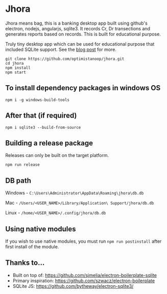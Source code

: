 
# Jhora

Jhora means bag, this is a banking desktop app built using github's electron, nodejs, angularjs, sqlite3. It records Cr, Dr transections and generates reports based on records. This is built for educational purpose.

Truly tiny desktop app which can be used for educational purpose that included SQLite support. See the [blog post](http://blog.arrayofbytes.co.uk/?p=379) for more.

```
git clone https://github.com/optimistanoop/jhora.git
cd jhora
npm install
npm start
```

## To install dependency packages in windows OS

`npm i -g windows-build-tools`

## After that (if required)

`npm i sqlite3 --build-from-source`

## Building a release package

Releases can only be built on the target platform.

`npm run release`

## DB path

Windows -  `C:\Users\Administrator\AppData\Roaming\jhora\db.db`

Mac -  `/Users/<USER_NAME>/Library/Application\ Support/jhora/db.db`

Linux -  `/home/<USER_NAME>/.config/jhora/db.db`

## Using native modules

If you wish to use native modules, you must run `npm run postinstall` after first install of the module.

## Thanks to...

* Built on top of: https://github.com/sjmelia/electron-boilerplate-sqlite
* Primary inspiration: https://github.com/szwacz/electron-boilerplate
* SQLite JS: https://github.com/bytheway/electron-sqlite3/

